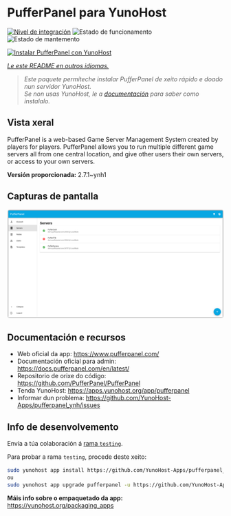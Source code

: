 <!--
NOTA: Este README foi creado automáticamente por <https://github.com/YunoHost/apps/tree/master/tools/readme_generator>
NON debe editarse manualmente.
-->

# PufferPanel para YunoHost

[![Nivel de integración](https://apps.yunohost.org/badge/integration/pufferpanel)](https://ci-apps.yunohost.org/ci/apps/pufferpanel/)
![Estado de funcionamento](https://apps.yunohost.org/badge/state/pufferpanel)
![Estado de mantemento](https://apps.yunohost.org/badge/maintained/pufferpanel)

[![Instalar PufferPanel con YunoHost](https://install-app.yunohost.org/install-with-yunohost.svg)](https://install-app.yunohost.org/?app=pufferpanel)

*[Le este README en outros idiomas.](./ALL_README.md)*

> *Este paquete permíteche instalar PufferPanel de xeito rápido e doado nun servidor YunoHost.*  
> *Se non usas YunoHost, le a [documentación](https://yunohost.org/install) para saber como instalalo.*

## Vista xeral

PufferPanel is a web-based Game Server Management System created by players for players. PufferPanel allows you to run multiple different game servers all from one central location, and give other users their own servers, or access to your own servers.


**Versión proporcionada:** 2.7.1~ynh1

## Capturas de pantalla

![Captura de pantalla de PufferPanel](./doc/screenshots/serverlist.png)

## Documentación e recursos

- Web oficial da app: <https://www.pufferpanel.com/>
- Documentación oficial para admin: <https://docs.pufferpanel.com/en/latest/>
- Repositorio de orixe do código: <https://github.com/PufferPanel/PufferPanel>
- Tenda YunoHost: <https://apps.yunohost.org/app/pufferpanel>
- Informar dun problema: <https://github.com/YunoHost-Apps/pufferpanel_ynh/issues>

## Info de desenvolvemento

Envía a túa colaboración á [rama `testing`](https://github.com/YunoHost-Apps/pufferpanel_ynh/tree/testing).

Para probar a rama `testing`, procede deste xeito:

```bash
sudo yunohost app install https://github.com/YunoHost-Apps/pufferpanel_ynh/tree/testing --debug
ou
sudo yunohost app upgrade pufferpanel -u https://github.com/YunoHost-Apps/pufferpanel_ynh/tree/testing --debug
```

**Máis info sobre o empaquetado da app:** <https://yunohost.org/packaging_apps>
